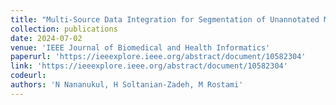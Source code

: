 ```yaml
---
title: "Multi-Source Data Integration for Segmentation of Unannotated MRI Images"
collection: publications
date: 2024-07-02
venue: 'IEEE Journal of Biomedical and Health Informatics'
paperurl: 'https://ieeexplore.ieee.org/abstract/document/10582304'
link: 'https://ieeexplore.ieee.org/abstract/document/10582304'
codeurl: 
authors: 'N Nananukul, H Soltanian-Zadeh, M Rostami'
---
```


